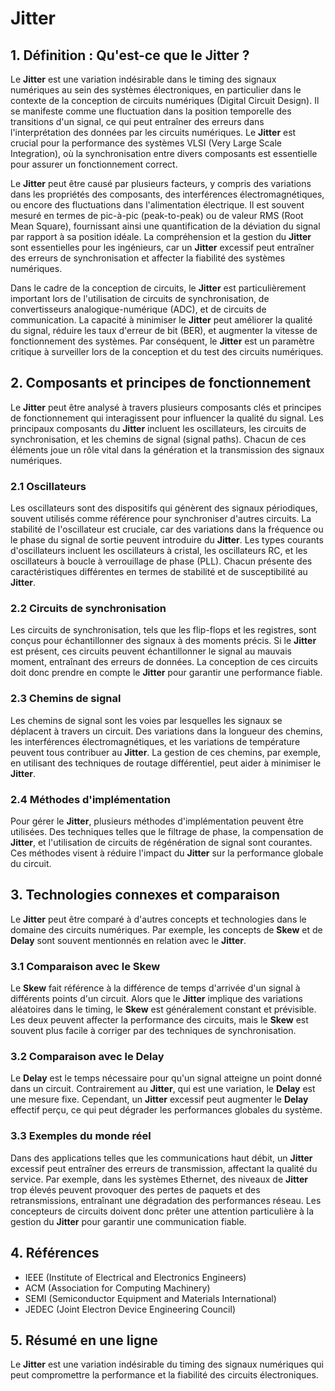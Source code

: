 # Jitter

## 1. Définition : Qu'est-ce que le **Jitter** ?
Le **Jitter** est une variation indésirable dans le timing des signaux numériques au sein des systèmes électroniques, en particulier dans le contexte de la conception de circuits numériques (Digital Circuit Design). Il se manifeste comme une fluctuation dans la position temporelle des transitions d'un signal, ce qui peut entraîner des erreurs dans l'interprétation des données par les circuits numériques. Le **Jitter** est crucial pour la performance des systèmes VLSI (Very Large Scale Integration), où la synchronisation entre divers composants est essentielle pour assurer un fonctionnement correct.

Le **Jitter** peut être causé par plusieurs facteurs, y compris des variations dans les propriétés des composants, des interférences électromagnétiques, ou encore des fluctuations dans l'alimentation électrique. Il est souvent mesuré en termes de pic-à-pic (peak-to-peak) ou de valeur RMS (Root Mean Square), fournissant ainsi une quantification de la déviation du signal par rapport à sa position idéale. La compréhension et la gestion du **Jitter** sont essentielles pour les ingénieurs, car un **Jitter** excessif peut entraîner des erreurs de synchronisation et affecter la fiabilité des systèmes numériques.

Dans le cadre de la conception de circuits, le **Jitter** est particulièrement important lors de l'utilisation de circuits de synchronisation, de convertisseurs analogique-numérique (ADC), et de circuits de communication. La capacité à minimiser le **Jitter** peut améliorer la qualité du signal, réduire les taux d'erreur de bit (BER), et augmenter la vitesse de fonctionnement des systèmes. Par conséquent, le **Jitter** est un paramètre critique à surveiller lors de la conception et du test des circuits numériques.

## 2. Composants et principes de fonctionnement
Le **Jitter** peut être analysé à travers plusieurs composants clés et principes de fonctionnement qui interagissent pour influencer la qualité du signal. Les principaux composants du **Jitter** incluent les oscillateurs, les circuits de synchronisation, et les chemins de signal (signal paths). Chacun de ces éléments joue un rôle vital dans la génération et la transmission des signaux numériques.

### 2.1 Oscillateurs
Les oscillateurs sont des dispositifs qui génèrent des signaux périodiques, souvent utilisés comme référence pour synchroniser d'autres circuits. La stabilité de l'oscillateur est cruciale, car des variations dans la fréquence ou le phase du signal de sortie peuvent introduire du **Jitter**. Les types courants d'oscillateurs incluent les oscillateurs à cristal, les oscillateurs RC, et les oscillateurs à boucle à verrouillage de phase (PLL). Chacun présente des caractéristiques différentes en termes de stabilité et de susceptibilité au **Jitter**.

### 2.2 Circuits de synchronisation
Les circuits de synchronisation, tels que les flip-flops et les registres, sont conçus pour échantillonner des signaux à des moments précis. Si le **Jitter** est présent, ces circuits peuvent échantillonner le signal au mauvais moment, entraînant des erreurs de données. La conception de ces circuits doit donc prendre en compte le **Jitter** pour garantir une performance fiable.

### 2.3 Chemins de signal
Les chemins de signal sont les voies par lesquelles les signaux se déplacent à travers un circuit. Des variations dans la longueur des chemins, les interférences électromagnétiques, et les variations de température peuvent tous contribuer au **Jitter**. La gestion de ces chemins, par exemple, en utilisant des techniques de routage différentiel, peut aider à minimiser le **Jitter**.

### 2.4 Méthodes d'implémentation
Pour gérer le **Jitter**, plusieurs méthodes d'implémentation peuvent être utilisées. Des techniques telles que le filtrage de phase, la compensation de **Jitter**, et l'utilisation de circuits de régénération de signal sont courantes. Ces méthodes visent à réduire l'impact du **Jitter** sur la performance globale du circuit.

## 3. Technologies connexes et comparaison
Le **Jitter** peut être comparé à d'autres concepts et technologies dans le domaine des circuits numériques. Par exemple, les concepts de **Skew** et de **Delay** sont souvent mentionnés en relation avec le **Jitter**. 

### 3.1 Comparaison avec le **Skew**
Le **Skew** fait référence à la différence de temps d'arrivée d'un signal à différents points d'un circuit. Alors que le **Jitter** implique des variations aléatoires dans le timing, le **Skew** est généralement constant et prévisible. Les deux peuvent affecter la performance des circuits, mais le **Skew** est souvent plus facile à corriger par des techniques de synchronisation.

### 3.2 Comparaison avec le **Delay**
Le **Delay** est le temps nécessaire pour qu'un signal atteigne un point donné dans un circuit. Contrairement au **Jitter**, qui est une variation, le **Delay** est une mesure fixe. Cependant, un **Jitter** excessif peut augmenter le **Delay** effectif perçu, ce qui peut dégrader les performances globales du système.

### 3.3 Exemples du monde réel
Dans des applications telles que les communications haut débit, un **Jitter** excessif peut entraîner des erreurs de transmission, affectant la qualité du service. Par exemple, dans les systèmes Ethernet, des niveaux de **Jitter** trop élevés peuvent provoquer des pertes de paquets et des retransmissions, entraînant une dégradation des performances réseau. Les concepteurs de circuits doivent donc prêter une attention particulière à la gestion du **Jitter** pour garantir une communication fiable.

## 4. Références
- IEEE (Institute of Electrical and Electronics Engineers)
- ACM (Association for Computing Machinery)
- SEMI (Semiconductor Equipment and Materials International)
- JEDEC (Joint Electron Device Engineering Council)

## 5. Résumé en une ligne
Le **Jitter** est une variation indésirable du timing des signaux numériques qui peut compromettre la performance et la fiabilité des circuits électroniques.